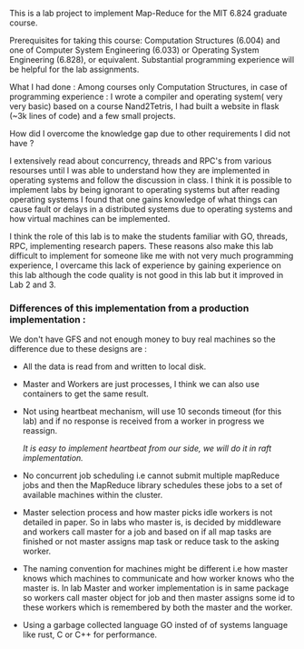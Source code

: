 This is a lab project to implement Map-Reduce for the MIT 6.824 graduate course.

Prerequisites for taking this course: Computation Structures (6.004) and one of Computer System Engineering (6.033) or Operating System Engineering (6.828), or equivalent. Substantial programming experience will be helpful for the lab assignments.

What I had done : Among courses only Computation Structures, in case of programming experience : I wrote a compiler and operating system( very very basic) based on a course Nand2Tetris, I had built a website in flask (~3k lines of code) and a few small projects.

How did I overcome the knowledge gap due to other requirements I did not have ? 

I extensively read about concurrency, threads and RPC's from various resourses until I was able to understand how they are implemented in operating systems and follow the discussion in class. I think it is possible to implement labs by being ignorant to operating systems but after reading operating systems I found that one gains knowledge of what things can cause fault or delays in a distributed systems due to operating systems and how virtual machines can be implemented.

I think the role of this lab is to make the students familiar with GO, threads, RPC, implementing research papers. These reasons also make this lab difficult to implement for someone like me with not very much programming experience, I overcame this lack of experience by gaining experience on this lab although the code quality is not good in this lab but it improved in Lab 2 and 3. 

### Differences of this implementation from a production implementation :

 We don't have GFS and not enough money to buy real machines so the difference due to these designs are :
 -  All the data is read from and written to local disk.

 -  Master and Workers are just processes, I think we can also use containers to get the same result.

 - Not using heartbeat mechanism, will use 10 seconds timeout (for this lab) and if no response is received from a worker in progress we reassign.

    <i>It is easy to implement heartbeat from our side, we will do it in raft  implementation.</i>
- No concurrent job scheduling i.e cannot submit multiple mapReduce jobs and then the MapReduce library schedules these jobs to a set of available machines within the cluster.

- Master selection process and how master picks idle workers is not detailed in paper. So in labs who master is, is decided by middleware and workers call master for a job and based on if all map tasks are finished or not master assigns map task or reduce task to the asking worker. 

- The naming convention for machines might be different i.e how master knows which machines to communicate and how worker knows who the master is. In lab Master and worker implementation is in same package so workers call master object for job and then master assigns some id to these workers which is remembered by both the master and the worker.

- Using a garbage collected language GO insted of of systems language like rust, C or C++ for performance.

